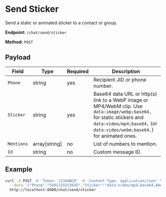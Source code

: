 # Send Sticker

Send a static or animated sticker to a contact or group.

**Endpoint:** `/chat/send/sticker`

**Method:** `POST`

## Payload

| Field | Type | Required | Description |
|-------|------|----------|-------------|
| `Phone` | string | yes | Recipient JID or phone number. |
| `Sticker` | string | yes | Base64 data URL or http(s) link to a WebP image or MP4/WebM clip. Use `data:image/webp;base64,` for static stickers and `data:video/mp4;base64,` (or `data:video/webm;base64,`) for animated ones. |
| `Mentions` | array[string] | no | List of numbers to mention. |
| `Id` | string | no | Custom message ID. |

## Example

```bash
curl -X POST -H 'Token: 1234ABCD' -H 'Content-Type: application/json' \
  --data '{"Phone":"5491155553935","Sticker":"data:video/mp4;base64,AAA..."}' \
  http://localhost:8080/chat/send/sticker
```
